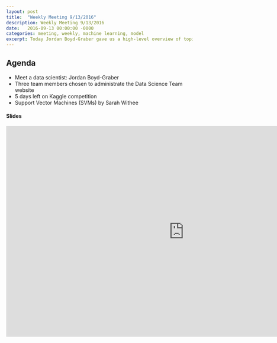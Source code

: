 ```yaml
---
layout: post
title:  "Weekly Meeting 9/13/2016"
description: Weekly Meeting 9/13/2016
date:   2016-09-13 00:00:00 -0000
categories: meeting, weekly, machine learning, model
excerpt: Today Jordan Boyd-Graber gave us a high-level overview of topic models, and Sarah Withee presented on Support Vector Machines (SVMs)
---
```


## Agenda

* Meet a data scientist: Jordan Boyd-Graber
* Three team members chosen to administrate the Data Science Team website
* 5 days left on Kaggle competition
* Support Vector Machines (SVMs) by Sarah Withee

#### Slides

<iframe src="https://docs.google.com/presentation/d/12rHVQF1sAaw1M9m9s7oCoOHEyOM6Iip9gUq-tZlVDzg/embed?start=false&loop=false&delayms=3000" frameborder="0" width="960" height="569" allowfullscreen="true" mozallowfullscreen="true" webkitallowfullscreen="true"></iframe>


